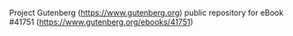 Project Gutenberg (https://www.gutenberg.org) public repository for eBook #41751 (https://www.gutenberg.org/ebooks/41751)
